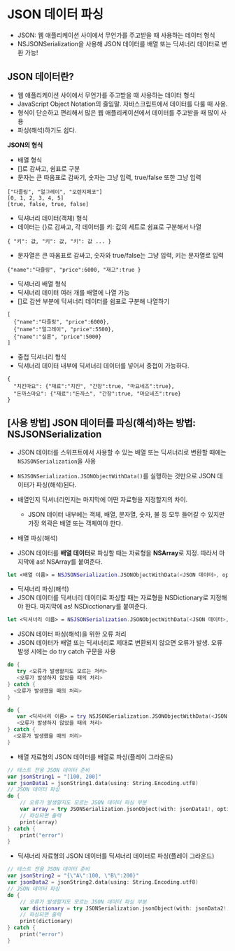 # JSON 데이터 파싱  

- JSON: 웹 애플리케이션 사이에서 무언가를 주고받을 때 사용하는 데이터 형식  
- NSJSONSerialization을 사용해 JSON 데이터를 배열 또는 딕셔너리 데이터로 변환 가능!  


## JSON 데이터란?  
- 웹 애플리케이션 사이에서 무언가를 주고받을 때 사용하는 데이터 형식
 - JavaScript Object Notation의 줄임말. 자바스크립트에서 데이터를 다룰 때 사용.  
 - 형식이 단순하고 편리해서 많은 웹 애플리케이션에서 데이터를 주고받을 때 많이 사용  
 - 파싱(해석)하기도 쉽다.  

**JSON의 형식**  

- 배열 형식  
 - []로 감싸고, 쉼표로 구분  
 - 문자는 큰 따옴표로 감싸기, 숫자는 그냥 입력, true/false 또한 그냥 입력  
 ```
 ["다즐링", "얼그레이", "오렌지페코"]  
 [0, 1, 2, 3, 4, 5] 
 [true, false, true, false]  
 ```

- 딕셔너리 데이터(객체) 형식  
 - 데이터는 {}로 감싸고, 각 데이터를 키: 값의 세트로 쉼표로 구분해서 나열  
 ```
 { "키": 값, "키": 값, "키": 값 ... } 
 ```
 - 문자열은 큰 따옴표로 감싸고, 숫자와 true/false는 그냥 입력, 키는 문자열로 입력  
 ```
 {"name":"다즐링", "price":6000, "재고":true } 
 ``` 

- 딕셔너리 배열 형식  
 - 딕셔너리 데이터 여러 개를 배열에 나열 가능  
 - []로 감싼 부분에 딕셔너리 데이터를 쉼표로 구분해 나열하기  
 ``` 
 [
   {"name":"다즐링", "price":6000},
   {"name":"얼그레이", "price":5500},
   {"name":"실론", "price":5000}
 ]
 ```

- 중첩 딕셔너리 형식  
 - 딕셔너리 데이터 내부에 딕셔너리 데이터를 넣어서 중첩이 가능하다.  
 ```
 { 
   "치킨마요": {"재료":"치킨", "간장":true, "마요네즈":true},   
   "돈까스마요": {"재료":"돈까스", "간장":true, "마요네즈":true}
 }
 ```

## [사용 방법] JSON 데이터를 파싱(해석)하는 방법: NSJSONSerialization  

- JSON 데이터를 스위프트에서 사용할 수 있는 배열 또는 딕셔너리로 변환할 때에는 `NSJSONSerialization`을 사용  
 - `NSJSONSerialization.JSONObjectWithData()`를 실행하는 것만으로 JSON 데이터가 파싱(해석)된다.  
 - 배열인지 딕셔너리인지는 마지막에 어떤 자료형을 지정할지의 차이.  
   - JSON 데이터 내부에는 객체, 배열, 문자열, 숫자, 불 등 모두 들어갈 수 있지만 가장 외곽은 배열 또는 객체여야 한다.  

- 배열 파싱(해석)  
 - JSON 데이터를 **배열 데이터**로 파싱할 때는 자료형을 **NSArray**로 지정. 따라서 마지막에 as! NSArray를 붙여준다.  
 ```swift
 let <배열 이름> = NSJSONSerialization.JSONObjectWithData(<JSON 데이터>, options: nil, error: nil) as! NSArray 
 ```

- 딕셔너리 파싱(해석)  
 - JSON 데이터를 딕셔너리 데이터로 파싱할 때는 자료형을 NSDictionary로 지정해야 한다. 마지막에 as! NSDicctionary를 붙여준다.  
 ```swift
 let <딕셔너리 이름> = NSJSONSerialization.JSONObjectWithData(<JSON 데이터>, options: nil, error: nil) as! NSDictionary 
 ```

- JSON 데이터 파싱(해석)을 위한 오류 처리  
 - JSON 데이터가 배열 또는 딕셔너리로 제대로 변환되지 않으면 오류가 발생. 오류 발생 시에는 do try catch 구문을 사용  
 ```swift
 do {
    try <오류가 발생할지도 모르는 처리>  
    <오류가 발생하지 않았을 때의 처리>   
 } catch {
   <오류가 발생했을 때의 처리> 
 } 
 ``` 
 ```swift
 do {
    var <딕셔너리 이름> = try NSJSONSerialization.JSONObjectWithData(<JSON 데이터>, options: nil, error: nil) as! NSDictionary 
    <오류가 발생하지 않았을 때의 처리>   
 } catch {
   <오류가 발생했을 때의 처리>  
 } 
 ``` 

- 배열 자료형의 JSON 데이터를 배열로 파싱(플레이 그라운드) 
```swift
// 테스트 전용 JSON 데이터 준비
var jsonString1 = "[100, 200]"
var jsonData1 = jsonString1.data(using: String.Encoding.utf8)
// JSON 데이터 파싱 
do {
    // 오류가 발생할지도 모르는 JSON 데이터 파싱 부분 
    var array = try JSONSerialization.jsonObject(with: jsonData1!, options: JSONSerialization.ReadingOptions.mutableContainers) as! NSArray
    // 파싱되면 출력
    print(array)
} catch {
    print("error")
}
```

- 딕셔너리 자료형의 JSON 데이터를 딕셔너리 데이터로 파싱(플레이 그라운드) 
```swift 
// 테스트 전용 JSON 데이터 준비 
var jsonString2 = "{\"A\":100, \"B\":200}"
var jsonData2 = jsonString2.data(using: String.Encoding.utf8)
// JSON 데이터 파싱
do {
    // 오류가 발생할지도 모르는 JSON 데이터 파싱 부분
    var dictionary = try JSONSerialization.jsonObject(with: jsonData2!, options: JSONSerialization.ReadingOptions.mutableContainers) as! NSDictionary
    // 파싱되면 출력
    print(dictionary)
} catch {
    print("error")
}
```


